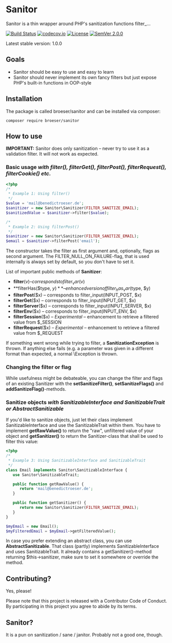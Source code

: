 # Sanitor
Sanitor is a thin wrapper around PHP's sanitization functions filter_…

[![Build Status](https://travis-ci.org/broeser/sanitor.svg?branch=master)](https://travis-ci.org/broeser/sanitor)
[![codecov.io](https://codecov.io/github/broeser/sanitor/coverage.svg?branch=master)](https://codecov.io/github/broeser/sanitor?branch=master)
[![License](http://img.shields.io/:license-mit-blue.svg)](http://doge.mit-license.org)
[![SemVer 2.0.0](https://img.shields.io/badge/semver-2.0.0-blue.svg)](http://semver.org/spec/v2.0.0.html)

Latest stable version: 1.0.0

## Goals

- Sanitor should be easy to use and easy to learn
- Sanitor should never implement its own fancy filters but just expose PHP's 
  built-in functions in OOP-style

## Installation

The package is called broeser/sanitor and can be installed via composer:

``composer require broeser/sanitor``

## How to use

**IMPORTANT:** Sanitor does only sanitization – never try to use it as a
validation filter. It will not work as expected.

### Basic usage _with filter(), filterGet(), filterPost(), filterRequest(), filterCookie() etc._

```PHP
<?php
/*
 * Example 1: Using filter()
 */
$value = 'mail@benedictroeser.de';
$sanitizer = new Sanitor\Sanitizer(FILTER_SANITIZE_EMAIL);
$sanitizedValue = $sanitizer->filter($value);

/*
 * Example 2: Using filterPost()
 */
$sanitizer = new Sanitor\Sanitizer(FILTER_SANITIZE_EMAIL);
$email = $sanitizer->filterPost('email');
```

The constructor takes the filter as first argument and, optionally, flags as
second argument. The FILTER_NULL_ON_FAILURE-flag, that is used internally is 
always set by default, so you don't have to set it.

List of important public methods of **Sanitizer**:

- **filter**($v) – corresponds to filter_var($v)
- **filterHas($type, $y)** – enhanced version of filter_has_var($type, $y)
- **filterPost**($x) – corresponds to filter_input(INPUT_POST, $x)
- **filterGet**($x) – corresponds to filter_input(INPUT_GET, $x)
- **filterServer**($x) – corresponds to filter_input(INPUT_SERVER, $x)
- **filterEnv**($x) – corresponds to filter_input(INPUT_ENV, $x)
- **filterSession**($x) – _Experimental_ – enhancement to retrieve a filtered value from $_SESSION
- **filterRequest**($x) – _Experimental_ – enhancement to retrieve a filtered value from $_REQUEST

If something went wrong while trying to filter, a **SanitizationException** is 
thrown. If anything else fails (e.g. a parameter was given in a different format
than expected, a normal \Exception is thrown.

### Changing the filter or flag

While usefulness might be debateable, you can change the filter and flags of an
existing Sanitizer with the **setSanitizeFilter()**, **setSanitizeFlags()** and
**addSanitizeFlag()**-methods.

### Sanitize objects _with SanitizableInterface and SanitizableTrait or AbstractSanitizable_

If you'd like to sanitize objects, just let their class implement 
SanitizableInterface and use the SanitizableTrait within them. You have to 
implement **getRawValue()** to return the "raw", unfiltered value of your 
object and **getSanitizer()** to return the Sanitizer-class that shall be used 
to filter this value:

```PHP
<?php
/*
 * Example 3: Using SanitizableInterface and SanitizableTrait
 */
class Email implements Sanitor\SanitizableInterface {
   use Sanitor\SanitizableTrait;

   public function getRawValue() {
      return 'mail@benedictroeser.de';
   }

   public function getSanitizer() {
      return new Sanitor\Sanitizer(FILTER_SANITIZE_EMAIL);
   }
}

$myEmail = new Email();
$myFilteredEmail = $myEmail->getFilteredValue();

```

In case you prefer extending an abstract class, you can use 
**AbstractSanitizable**. That class (partly) implements SanitizableInterface and
uses SanitizableTrait. It already contains a getSanitizer()-method returning 
$this->sanitizer, make sure to set it somewhere or override the method.

## Contributing?

Yes, please!

Please note that this project is released with a Contributor Code of Conduct. 
By participating in this project you agree to abide by its terms.


## Sanitor?

It is a pun on sanitization / sane / janitor. Probably not a good one, though.